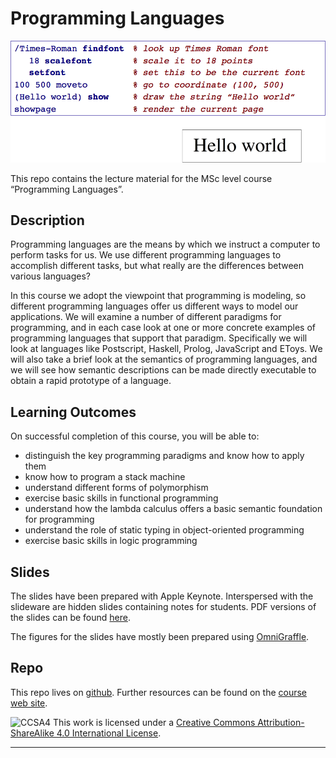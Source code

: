 # Programming Languages

![Postscript](Figures/helloWorld.png)

This repo contains the lecture material for the MSc level course “Programming Languages”.

## Description

Programming languages are the means by which we instruct a computer to perform tasks for us. We use different programming languages to accomplish different tasks, but what really are the differences between various languages?

In this course we adopt the viewpoint that programming is modeling, so different programming languages offer us different ways to model our applications. We will examine a number of different paradigms for programming, and in each case look at one or more concrete examples of programming languages that support that paradigm. Specifically we will look at languages like Postscript, Haskell, Prolog, JavaScript and EToys. We will also take a brief look at the semantics of programming languages, and we will see how semantic descriptions can be made directly executable to obtain a rapid prototype of a language.

## Learning Outcomes

On successful completion of this course, you will be able to:

- distinguish the key programming paradigms and know how to apply them
- know how to program a stack machine
- understand different forms of polymorphism
- exercise basic skills in functional programming
- understand how the lambda calculus offers a basic semantic foundation for programming
- understand the role of static typing in object-oriented programming
- exercise basic skills in logic programming


## Slides

The slides have been prepared with Apple Keynote. Interspersed with the slideware are hidden slides containing notes for students. PDF versions of the slides can be found [here](http://scg.unibe.ch/download/lectures/pl/).

The figures for the slides have mostly been prepared using [OmniGraffle](https://www.omnigroup.com/omnigraffle/).

## Repo

This repo lives on [github](https://github.com/onierstrasz/course-programming-languages).
Further resources can be found on the [course web site](http://scg.unibe.ch/teaching/pl).

![CCSA4](https://licensebuttons.net/l/by-sa/3.0/88x31.png)
This work is licensed under a [Creative Commons Attribution-ShareAlike 4.0 International License](http://creativecommons.org/licenses/by-sa/4.0/).

---
